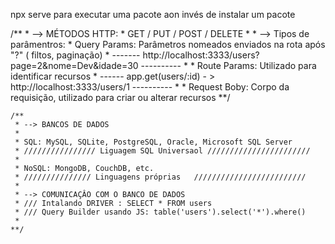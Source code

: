 npx serve para executar uma pacote aon invés de instalar um pacote

 /**
     * -->  MÉTODOS HTTP:
     * GET / PUT / POST / DELETE
     * 
     * --> Tipos de parâmentros:
     * Query Params: Parâmetros nomeados enviados na rota após "?" ( filtos, paginação)
     * -------   http://localhost:3333/users?page=2&nome=Dev&idade=30  ----------
     * 
     * Route Params: Utilizado para identificar recursos
     *  ------   app.get(users/:id) - > http://localhost:3333/users/1  ----------
     * 
     * Request Boby: Corpo da requisição, utilizado para criar ou alterar recursos
    **/

    /** 
     * --> BANCOS DE DADOS
     * 
     * SQL: MySQL, SQLite, PostgreSQL, Oracle, Microsoft SQL Server
     * //////////////// Liguagem SQL Universaol ///////////////////////
     * 
     * NoSQL: MongoDB, CouchDB, etc.
     * /////////////// Linguagens próprias   /////////////////////////
     * 
     * --> COMUNICAÇÂO COM O BANCO DE DADOS
     * /// Intalando DRIVER : SELECT * FROM users
     * /// Query Builder usando JS: table('users').select('*').where()
     * 
    **/
